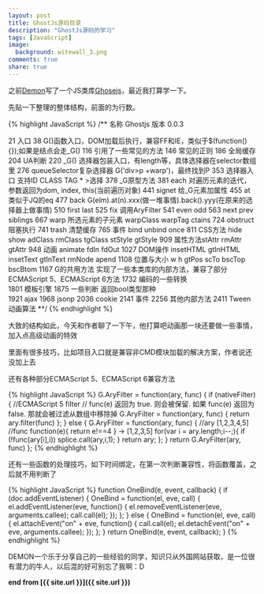 ```yaml
---
layout: post
title: GhostJs源码目录
description: "GhostJs源码的学习"
tags: [JavaScript]
image:
  background: witewall_3.png
comments: true
share: true
---
```


之前[Demon](http://Demon.com)写了一个JS类库[Ghosejs](https://github.com/DemonCloud/GhostJS)，最近我打算学一下。

先贴一下整理的整体结构，前面的为行数。

{% highlight JavaScript %}
/**
名称 Ghostjs
版本 0.0.3

21 入口
38 G()函数入口，DOM加载后执行，兼容FF和IE，类似于$(function(){});如果是结点会走_G()
	116 引用了一些常见的方法
	146 常见的正则
	186 全局缓存
	204 UA判断
220 _G() 选择器包装入口，有length等，具体选择器在selector数组里
	276 queueSelector复杂选择器 G('div>p +warp')，最终找到P
	353 选择器入口 支持ID CLASS TAG * >选择
	378 _G原型方法
		381 each 对遍历元素的迭代，参数返回为dom, index, this(当前遍历对象) 
		441 signet 给_G元素加属性
		455 at 类似于JQ的eq
		477 back G(elm).at(n).xxx(做一堆事情).back().yyy(在原来的选择器上做事情)
		510 first last
		525 fix 调用AryFilter
		541 even odd
		563 next prev siblings
		667 warp 所选元素的子元素 warpClass warpTag ctains 
		724 obstruct 阻塞执行
		741 trash 清楚缓存
		765 事件 bind unbind once
		811 CSS方法 hide show adClass rmClass tgClass stStyle gtStyle
		909 属性方法stAttr rmAttr gtAttr
		948 动画 animate fdIn fdOut
		1027 DOM操作 insetHTML gtInHTML insetText gtInText rmNode apend
		1108 位置与大小 w h gtPos scTo bscTop bscBtom
1167 G的共用方法 实现了一些本类库的内部方法，兼容了部分ECMAScript 5、ECMAScript 6方法
1732 编码的一些转换	
1801 模板引擎
1875 一些判断 返回bool类型那种	
1921 ajax
1968 jsonp
2036 cookie
2141 事件
2256 其他内部方法
2411 Tween动画算法
**/
{% endhighlight %}

<!--more-->

大致的结构如此，今天和作者聊了一下午，他打算吧动画那一块还要做一些事情，加入点高级动画的特效

里面有很多技巧，比如项目入口就是兼容非CMD模块加载的解决方案，作者说还没加上去


还有各种部分ECMAScript 5、ECMAScript 6兼容方法

{% highlight JavaScript %}
G.AryFilter = function(ary, func) {
    if (nativeFilter) {
        //ECMAScript 5 filter
        // func(e) 返回为 true. 则会被保留. 如果 func(e) 返回为false. 那就会被过滤从数组中移除掉
        G.AryFilter = function(ary, func) {
            return ary.filter(func)
        };
    } else {
        G.AryFilter = function(ary, func) {
            //ary [1,2,3,4,5]
            //func function(e){ return e!==4 } -> [1,2,3,5]
            for(var i = ary.length;i--;){
                if (!func(ary[i],i))  splice.call(ary,i,1);
            }
            return ary;
        };
    }
    return G.AryFilter(ary, func)
};
{% endhighlight %}

还有一些函数的处理技巧，如下时间绑定，在第一次判断兼容性，将函数覆盖，之后就不用判断了

{% highlight JavaScript %}
 function OneBind(e, event, callback) {
    if (doc.addEventListener) {
        OneBind = function(el, eve, call) {
            el.addEventListener(eve, function() {
                el.removeEventListener(eve, arguments.callee);
                call.call(el);
            });
        };
    } else {
        OneBind = function(el, eve, call) {
            el.attachEvent("on" + eve, function() {
                call.call(el);
                el.detachEvent("on" + eve, arguments.callee);
            });
        };
    }
    return OneBind(e, event, callback);
}
{% endhighlight %}


DEMON一个乐于分享自己的一些经验的同学，知识只从外国网站获取，是一位很有潜力的牛人，以后混的好可别忘了我啊：D

**end from [{{ site.url }}]({{ site.url }})**